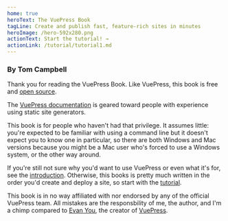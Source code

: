 ```yaml
---
home: true
heroText: The VuePress Book
tagLine: Create and publish fast, feature-rich sites in minutes
heroImage: /hero-592x280.png
actionText: Start the tutorial! →
actionLink: /tutorial/tutorial1.md
---
```

### By Tom Campbell
Thank you for reading the VuePress Book. Like VuePress, this book is free
and [open source](https://github.com/tomcam/vuepress.github.io).

The [VuePress documentation](https://vuepress.vuejs.org/guide/) is
geared toward people with experience using static site generators.

This book is for people who haven't had that privilege. It assumes
little: you're expected to be familiar with using a command line but
it doesn't expect you to know one in particular, so there are both
Windows and Mac versions because you might be a Mac user who's forced
to use a Windows system, or the other way around.

If you're still not sure why you'd want to use VuePress or even what
it's for, see the [introduction](/introduction.md). 
Otherwise, this books is pretty much written in the order you'd
create and deploy a site, so start with the [tutorial](/tutorial/tutorial1.md).

This book is in no way affiliated with nor endorsed by any of the official VuePress team. All mistakes are the responsbility of me, the author, and I'm
a chimp compared to [Evan You](https://github.com/yyx990803), the
creator of [VuePress](https://github.com/vuejs/vuepress).


<!--
# VuePress Book

Read the [VuePress book online](http://vuepressbook.com) at https://www.vuepressbook.com or fork it on [GitHub](https://github.com/tomcam/vuepress.github.io) at https://github.com/tomcam/vuepress.github.io
-->

